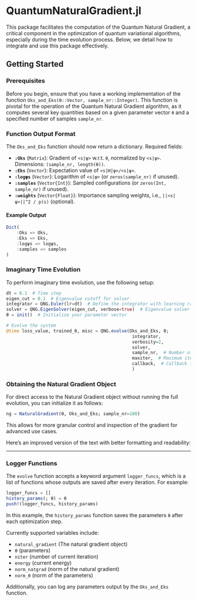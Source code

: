 # QuantumNaturalGradient.jl

This package facilitates the computation of the Quantum Natural Gradient, a critical component in the optimization of quantum variational algorithms, especially during the time evolution process. Below, we detail how to integrate and use this package effectively.

## Getting Started

### Prerequisites

Before you begin, ensure that you have a working implementation of the function `Oks_and_Eks(θ::Vector, sample_nr::Integer)`. This function is pivotal for the operation of the Quantum Natural Gradient algorithm, as it computes several key quantities based on a given parameter vector `θ` and a specified number of samples `sample_nr`.

### Function Output Format

The `Oks_and_Eks` function should now return a dictionary. Required fields:

- **`:Oks`** (`Matrix`): Gradient of `<s|ψ>` w.r.t. `θ`, normalized by `<s|ψ>`. Dimensions: `(sample_nr, length(θ))`.
- **`:Eks`** (`Vector`): Expectation value of `<s|H|ψ>/<s|ψ>`.  
- **`:logψs`** (`Vector`): Logarithm of `<s|ψ>` (or `zeros(sample_nr)` if unused).  
- **`:samples`** (`Vector{Int}`): Sampled configurations (or `zeros(Int, sample_nr)` if unused).  
- **`:weights`** (`Vector{Float}`): Importance sampling weights, i.e., `||<s|ψ>||^2 / p(s)` (optional).

#### Example Output
```julia
Dict(
    :Oks => Oks,
    :Eks => Eks,
    :logψs => logψs,
    :samples => samples
)
```

### Imaginary Time Evolution

To perform imaginary time evolution, use the following setup:

```julia
dt = 0.1  # Time step
eigen_cut = 0.1  # Eigenvalue cutoff for solver
integrator = QNG.Euler(lr=dt)  # Define the integrator with learning rate
solver = QNG.EigenSolver(eigen_cut, verbose=true)  # Eigenvalue solver with verbosity
θ = init()  # Initialize your parameter vector

# Evolve the system
@time loss_value, trained_θ, misc = QNG.evolve(Oks_and_Eks, θ; 
                                                integrator, 
                                                verbosity=2,
                                                solver,
                                                sample_nr,  # Number of samples
                                                maxiter,  # Maximum iterations
                                                callback,  # Callback function for each iteration
                                                )
```

### Obtaining the Natural Gradient Object

For direct access to the Natural Gradient object without running the full evolution, you can initialize it as follows:

```julia
ng = NaturalGradient(θ, Oks_and_Eks; sample_nr=100)
```

This allows for more granular control and inspection of the gradient for advanced use cases.

Here’s an improved version of the text with better formatting and readability:

---

### Logger Functions

The `evolve` function accepts a keyword argument `logger_funcs`, which is a list of functions whose outputs are saved after every iteration. For example:

```julia
logger_funcs = []
history_params(; θ) = θ
push!(logger_funcs, history_params)
```

In this example, the `history_params` function saves the parameters `θ` after each optimization step.

Currently supported variables include:
- `natural_gradient` (The natural gradient object)
- `θ` (parameters)
- `niter` (number of current iteration)
- `energy` (current energy)
- `norm_natgrad` (norm of the natural gradient)
- `norm_θ` (norm of the parameters)

Additionally, you can log any parameters output by the `Oks_and_Eks` function.